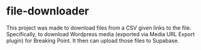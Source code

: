 # file-downloader
This project was made to download files from a CSV given links to the file. Specifically, to download Wordpress media (exported via Media URL Export plugin) for Breaking Point. It then can upload those files to Supabase.
